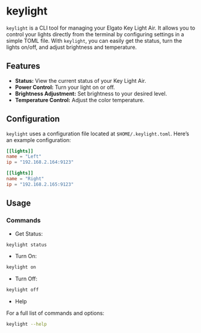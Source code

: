 # keylight

`keylight` is a CLI tool for managing your Elgato Key Light Air. It allows you to control your lights directly from the terminal by configuring settings in a simple TOML file. With `keylight`, you can easily get the status, turn the lights on/off, and adjust brightness and temperature.

## Features

- **Status:** View the current status of your Key Light Air.
- **Power Control:** Turn your light on or off.
- **Brightness Adjustment:** Set brightness to your desired level.
- **Temperature Control:** Adjust the color temperature.

## Configuration

`keylight` uses a configuration file located at `$HOME/.keylight.toml`. Here’s an example configuration:

```toml
[[lights]]
name = "Left"
ip = "192.168.2.164:9123"

[[lights]]
name = "Right"
ip = "192.168.2.165:9123"
```

## Usage

### Commands

- Get Status:

```sh
keylight status
```

- Turn On:

```sh
keylight on
```

- Turn Off:

```sh
keylight off
```

- Help

For a full list of commands and options:

```sh
keylight --help
```
